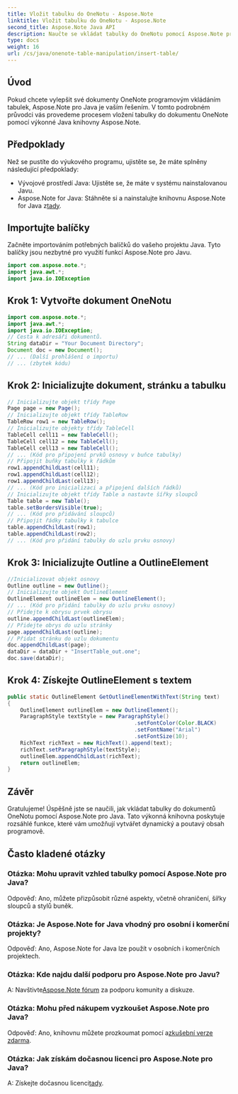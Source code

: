 ```yaml
---
title: Vložit tabulku do OneNotu - Aspose.Note
linktitle: Vložit tabulku do OneNotu - Aspose.Note
second_title: Aspose.Note Java API
description: Naučte se vkládat tabulky do OneNotu pomocí Aspose.Note pro Java. Podrobný průvodce pro vytváření dynamického obsahu. Vylepšete své dokumenty bez námahy.
type: docs
weight: 16
url: /cs/java/onenote-table-manipulation/insert-table/
---
```

## Úvod
Pokud chcete vylepšit své dokumenty OneNote programovým vkládáním tabulek, Aspose.Note pro Java je vaším řešením. V tomto podrobném průvodci vás provedeme procesem vložení tabulky do dokumentu OneNote pomocí výkonné Java knihovny Aspose.Note.
## Předpoklady
Než se pustíte do výukového programu, ujistěte se, že máte splněny následující předpoklady:
- Vývojové prostředí Java: Ujistěte se, že máte v systému nainstalovanou Javu.
-  Aspose.Note for Java: Stáhněte si a nainstalujte knihovnu Aspose.Note for Java z[tady](https://releases.aspose.com/note/java/).
## Importujte balíčky
Začněte importováním potřebných balíčků do vašeho projektu Java. Tyto balíčky jsou nezbytné pro využití funkcí Aspose.Note pro Javu.
```java
import com.aspose.note.*;
import java.awt.*;
import java.io.IOException
```

## Krok 1: Vytvořte dokument OneNotu
```java
import com.aspose.note.*;
import java.awt.*;
import java.io.IOException;
// Cesta k adresáři dokumentů.
String dataDir = "Your Document Directory";
Document doc = new Document();
// ... (Další prohlášení o importu)
// ... (zbytek kódu)
```
## Krok 2: Inicializujte dokument, stránku a tabulku
```java
// Inicializujte objekt třídy Page
Page page = new Page();
// Inicializujte objekt třídy TableRow
TableRow row1 = new TableRow();
// Inicializujte objekty třídy TableCell
TableCell cell11 = new TableCell();
TableCell cell12 = new TableCell();
TableCell cell13 = new TableCell();
// ... (Kód pro připojení prvků osnovy v buňce tabulky)
// Připojit buňky tabulky k řádkům
row1.appendChildLast(cell11);
row1.appendChildLast(cell12);
row1.appendChildLast(cell13);
// ... (Kód pro inicializaci a připojení dalších řádků)
// Inicializujte objekt třídy Table a nastavte šířky sloupců
Table table = new Table();
table.setBordersVisible(true);
// ... (Kód pro přidávání sloupců)
// Připojit řádky tabulky k tabulce
table.appendChildLast(row1);
table.appendChildLast(row2);
// ... (Kód pro přidání tabulky do uzlu prvku osnovy)
```
## Krok 3: Inicializujte Outline a OutlineElement
```java
//Inicializovat objekt osnovy
Outline outline = new Outline();
// Inicializujte objekt OutlineElement
OutlineElement outlineElem = new OutlineElement();
// ... (Kód pro přidání tabulky do uzlu prvku osnovy)
// Přidejte k obrysu prvek obrysu
outline.appendChildLast(outlineElem);
// Přidejte obrys do uzlu stránky
page.appendChildLast(outline);
// Přidat stránku do uzlu dokumentu
doc.appendChildLast(page);
dataDir = dataDir + "InsertTable_out.one";
doc.save(dataDir);
```
## Krok 4: Získejte OutlineElement s textem
```java
public static OutlineElement GetOutlineElementWithText(String text)
{
    OutlineElement outlineElem = new OutlineElement();
    ParagraphStyle textStyle = new ParagraphStyle()
                                        .setFontColor(Color.BLACK)
                                        .setFontName("Arial")
                                        .setFontSize(10);
    RichText richText = new RichText().append(text);
    richText.setParagraphStyle(textStyle);
    outlineElem.appendChildLast(richText);
    return outlineElem;
} 
```
## Závěr
Gratulujeme! Úspěšně jste se naučili, jak vkládat tabulky do dokumentů OneNotu pomocí Aspose.Note pro Java. Tato výkonná knihovna poskytuje rozsáhlé funkce, které vám umožňují vytvářet dynamický a poutavý obsah programově.
## Často kladené otázky
### Otázka: Mohu upravit vzhled tabulky pomocí Aspose.Note pro Java?
Odpověď: Ano, můžete přizpůsobit různé aspekty, včetně ohraničení, šířky sloupců a stylů buněk.
### Otázka: Je Aspose.Note for Java vhodný pro osobní i komerční projekty?
Odpověď: Ano, Aspose.Note for Java lze použít v osobních i komerčních projektech.
### Otázka: Kde najdu další podporu pro Aspose.Note pro Javu?
 A: Navštivte[Aspose.Note fórum](https://forum.aspose.com/c/note/28) za podporu komunity a diskuze.
### Otázka: Mohu před nákupem vyzkoušet Aspose.Note pro Java?
 Odpověď: Ano, knihovnu můžete prozkoumat pomocí a[zkušební verze zdarma](https://releases.aspose.com/).
### Otázka: Jak získám dočasnou licenci pro Aspose.Note pro Java?
 A: Získejte dočasnou licenci[tady](https://purchase.aspose.com/temporary-license/).
